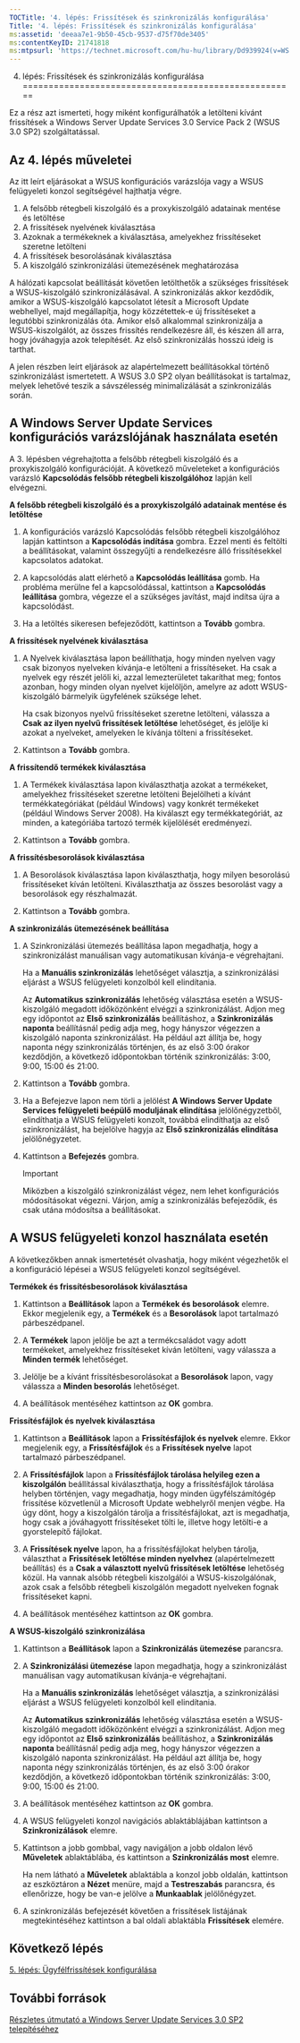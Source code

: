 ```yaml
---
TOCTitle: '4. lépés: Frissítések és szinkronizálás konfigurálása'
Title: '4. lépés: Frissítések és szinkronizálás konfigurálása'
ms:assetid: 'deeaa7e1-9b50-45cb-9537-d75f70de3405'
ms:contentKeyID: 21741818
ms:mtpsurl: 'https://technet.microsoft.com/hu-hu/library/Dd939924(v=WS.10)'
---
```


4. lépés: Frissítések és szinkronizálás konfigurálása
=====================================================

Ez a rész azt ismerteti, hogy miként konfigurálhatók a letölteni kívánt frissítések a Windows Server Update Services 3.0 Service Pack 2 (WSUS 3.0 SP2) szolgáltatással.

Az 4. lépés műveletei
---------------------

Az itt leírt eljárásokat a WSUS konfigurációs varázslója vagy a WSUS felügyeleti konzol segítségével hajthatja végre.

1.  A felsőbb rétegbeli kiszolgáló és a proxykiszolgáló adatainak mentése és letöltése
2.  A frissítések nyelvének kiválasztása
3.  Azoknak a termékeknek a kiválasztása, amelyekhez frissítéseket szeretne letölteni
4.  A frissítések besorolásának kiválasztása
5.  A kiszolgáló szinkronizálási ütemezésének meghatározása

A hálózati kapcsolat beállítását követően letölthetők a szükséges frissítések a WSUS-kiszolgáló szinkronizálásával. A szinkronizálás akkor kezdődik, amikor a WSUS-kiszolgáló kapcsolatot létesít a Microsoft Update webhellyel, majd megállapítja, hogy közzétettek-e új frissítéseket a legutóbbi szinkronizálás óta. Amikor első alkalommal szinkronizálja a WSUS-kiszolgálót, az összes frissítés rendelkezésre áll, és készen áll arra, hogy jóváhagyja azok telepítését. Az első szinkronizálás hosszú ideig is tarthat.

A jelen részben leírt eljárások az alapértelmezett beállításokkal történő szinkronizálást ismertetett. A WSUS 3.0 SP2 olyan beállításokat is tartalmaz, melyek lehetővé teszik a sávszélesség minimalizálását a szinkronizálás során.

A Windows Server Update Services konfigurációs varázslójának használata esetén
------------------------------------------------------------------------------

A 3. lépésben végrehajtotta a felsőbb rétegbeli kiszolgáló és a proxykiszolgáló konfigurációját. A következő műveleteket a konfigurációs varázsló **Kapcsolódás felsőbb rétegbeli kiszolgálóhoz** lapján kell elvégezni.

**A felsőbb rétegbeli kiszolgáló és a proxykiszolgáló adatainak mentése és letöltése**
1.  A konfigurációs varázsló Kapcsolódás felsőbb rétegbeli kiszolgálóhoz lapján kattintson a **Kapcsolódás indítása** gombra. Ezzel menti és feltölti a beállításokat, valamint összegyűjti a rendelkezésre álló frissítésekkel kapcsolatos adatokat.

2.  A kapcsolódás alatt elérhető a **Kapcsolódás leállítása** gomb. Ha probléma merülne fel a kapcsolódással, kattintson a **Kapcsolódás leállítása** gombra, végezze el a szükséges javítást, majd indítsa újra a kapcsolódást.

3.  Ha a letöltés sikeresen befejeződött, kattintson a **Tovább** gombra.

**A frissítések nyelvének kiválasztása**
1.  A Nyelvek kiválasztása lapon beállíthatja, hogy minden nyelven vagy csak bizonyos nyelveken kívánja-e letölteni a frissítéseket. Ha csak a nyelvek egy részét jelöli ki, azzal lemezterületet takaríthat meg; fontos azonban, hogy minden olyan nyelvet kijelöljön, amelyre az adott WSUS-kiszolgáló bármelyik ügyfelének szüksége lehet.

    Ha csak bizonyos nyelvű frissítéseket szeretne letölteni, válassza a **Csak az ilyen nyelvű frissítések letöltése** lehetőséget, és jelölje ki azokat a nyelveket, amelyeken le kívánja tölteni a frissítéseket.

2.  Kattintson a **Tovább** gombra.

**A frissítendő termékek kiválasztása**
1.  A Termékek kiválasztása lapon kiválaszthatja azokat a termékeket, amelyekhez frissítéseket szeretne letölteni Bejelölheti a kívánt termékkategóriákat (például Windows) vagy konkrét termékeket (például Windows Server 2008). Ha kiválaszt egy termékkategóriát, az minden, a kategóriába tartozó termék kijelölését eredményezi.

2.  Kattintson a **Tovább** gombra.

**A frissítésbesorolások kiválasztása**
1.  A Besorolások kiválasztása lapon kiválaszthatja, hogy milyen besorolású frissítéseket kíván letölteni. Kiválaszthatja az összes besorolást vagy a besorolások egy részhalmazát.

2.  Kattintson a **Tovább** gombra.

**A szinkronizálás ütemezésének beállítása**
1.  A Szinkronizálási ütemezés beállítása lapon megadhatja, hogy a szinkronizálást manuálisan vagy automatikusan kívánja-e végrehajtani.

    Ha a **Manuális szinkronizálás** lehetőséget választja, a szinkronizálási eljárást a WSUS felügyeleti konzolból kell elindítania.

    Az **Automatikus szinkronizálás** lehetőség választása esetén a WSUS-kiszolgáló megadott időközönként elvégzi a szinkronizálást. Adjon meg egy időpontot az **Első szinkronizálás** beállításhoz, a **Szinkronizálás naponta** beállításnál pedig adja meg, hogy hányszor végezzen a kiszolgáló naponta szinkronizálást. Ha például azt állítja be, hogy naponta négy szinkronizálás történjen, és az első 3:00 órakor kezdődjön, a következő időpontokban történik szinkronizálás: 3:00, 9:00, 15:00 és 21:00.

2.  Kattintson a **Tovább** gombra.

3.  Ha a Befejezve lapon nem törli a jelölést **A Windows Server Update Services felügyeleti beépülő moduljának elindítása** jelölőnégyzetből, elindíthatja a WSUS felügyeleti konzolt, továbbá elindíthatja az első szinkronizálást, ha bejelölve hagyja az **Első szinkronizálás elindítása** jelölőnégyzetet.

4.  Kattintson a **Befejezés** gombra.

    > [!IMPORTANT]  
    > Miközben a kiszolgáló szinkronizálást végez, nem lehet konfigurációs módosításokat végezni. Várjon, amíg a szinkronizálás befejeződik, és csak utána módosítsa a beállításokat.

A WSUS felügyeleti konzol használata esetén
-------------------------------------------

A következőkben annak ismertetését olvashatja, hogy miként végezhetők el a konfiguráció lépései a WSUS felügyeleti konzol segítségével.

**Termékek és frissítésbesorolások kiválasztása**
1.  Kattintson a **Beállítások** lapon a **Termékek és besorolások** elemre. Ekkor megjelenik egy, a **Termékek** és a **Besorolások** lapot tartalmazó párbeszédpanel.

2.  A **Termékek** lapon jelölje be azt a termékcsaládot vagy adott termékeket, amelyekhez frissítéseket kíván letölteni, vagy válassza a **Minden termék** lehetőséget.

3.  Jelölje be a kívánt frissítésbesorolásokat a **Besorolások** lapon, vagy válassza a **Minden besorolás** lehetőséget.

4.  A beállítások mentéséhez kattintson az **OK** gombra.

**Frissítésfájlok és nyelvek kiválasztása**
1.  Kattintson a **Beállítások** lapon a **Frissítésfájlok és nyelvek** elemre. Ekkor megjelenik egy, a **Frissítésfájlok** és a **Frissítések nyelve** lapot tartalmazó párbeszédpanel.

2.  A **Frissítésfájlok** lapon a **Frissítésfájlok tárolása helyileg ezen a kiszolgálón** beállítással kiválaszthatja, hogy a frissítésfájlok tárolása helyben történjen, vagy megadhatja, hogy minden ügyfélszámítógép frissítése közvetlenül a Microsoft Update webhelyről menjen végbe. Ha úgy dönt, hogy a kiszolgálón tárolja a frissítésfájlokat, azt is megadhatja, hogy csak a jóváhagyott frissítéseket tölti le, illetve hogy letölti-e a gyorstelepítő fájlokat.

3.  A **Frissítések nyelve** lapon, ha a frissítésfájlokat helyben tárolja, választhat a **Frissítések letöltése minden nyelvhez** (alapértelmezett beállítás) és a **Csak a választott nyelvű frissítések letöltése** lehetőség közül. Ha vannak alsóbb rétegbeli kiszolgálói a WSUS-kiszolgálónak, azok csak a felsőbb rétegbeli kiszolgálón megadott nyelveken fognak frissítéseket kapni.

4.  A beállítások mentéséhez kattintson az **OK** gombra.

**A WSUS-kiszolgáló szinkronizálása**
1.  Kattintson a **Beállítások** lapon a **Szinkronizálás ütemezése** parancsra.

2.  A **Szinkronizálási ütemezése** lapon megadhatja, hogy a szinkronizálást manuálisan vagy automatikusan kívánja-e végrehajtani.

    Ha a **Manuális szinkronizálás** lehetőséget választja, a szinkronizálási eljárást a WSUS felügyeleti konzolból kell elindítania.

    Az **Automatikus szinkronizálás** lehetőség választása esetén a WSUS-kiszolgáló megadott időközönként elvégzi a szinkronizálást. Adjon meg egy időpontot az **Első szinkronizálás** beállításhoz, a **Szinkronizálás naponta** beállításnál pedig adja meg, hogy hányszor végezzen a kiszolgáló naponta szinkronizálást. Ha például azt állítja be, hogy naponta négy szinkronizálás történjen, és az első 3:00 órakor kezdődjön, a következő időpontokban történik szinkronizálás: 3:00, 9:00, 15:00 és 21:00.

3.  A beállítások mentéséhez kattintson az **OK** gombra.

4.  A WSUS felügyeleti konzol navigációs ablaktáblájában kattintson a **Szinkronizálások** elemre.

5.  Kattintson a jobb gombbal, vagy navigáljon a jobb oldalon lévő **Műveletek** ablaktáblába, és kattintson a **Szinkronizálás most** elemre.

    Ha nem látható a **Műveletek** ablaktábla a konzol jobb oldalán, kattintson az eszköztáron a **Nézet** menüre, majd a **Testreszabás** parancsra, és ellenőrizze, hogy be van-e jelölve a **Munkaablak** jelölőnégyzet.

6.  A szinkronizálás befejezését követően a frissítések listájának megtekintéséhez kattintson a bal oldali ablaktábla **Frissítések** elemére.

Következő lépés
---------------

[5. lépés: Ügyfélfrissítések konfigurálása](https://technet.microsoft.com/5ae60ead-3e94-456c-a692-c0f193ea5d5a)

További források
----------------

[Részletes útmutató a Windows Server Update Services 3.0 SP2 telepítéséhez](https://technet.microsoft.com/4b504edc-93b3-45b0-a7e8-d0107f1a4442)
